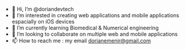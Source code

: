 - 👋 Hi, I’m @doriandevtech
- 👀 I’m interested in creating web applications and mobile applications espacially on iOS devices
- 🌱 I’m currently learning Biomedical & Numerical engineering
- 💞️ I’m looking to collaborate on multiple web and mobile applications
- 📫 How to reach me : my email dorianemenir@gmail.com

<!---
doriandevtech/doriandevtech is a ✨ special ✨ repository because its `README.md` (this file) appears on your GitHub profile.
You can click the Preview link to take a look at your changes.
--->
